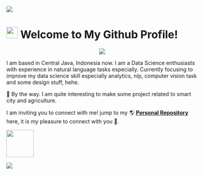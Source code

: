 <a href="#"><img src="https://ik.imagekit.io/hanifabdlh/Github/Profile_Readme/banner-hanifabd_R7i1y1GYz.jpg?ik-sdk-version=javascript-1.4.3&updatedAt=1666848674370"></a>

# <a href="#"><img src="https://media.giphy.com/media/hvRJCLFzcasrR4ia7z/giphy.gif" width="30px"></a> **Welcome to My Github Profile!**

<p align="center"><a href="#"><img src="https://media3.giphy.com/media/39GAXpLVKvYRO/giphy.gif?cid=790b761139f803533272f4a51fa1d6c773476c7fa6375f47&rid=giphy.gif&ct=g"></a></p>

I am based in Central Java, Indonesia now. I am a Data Science enthusiasts with experience in natural language tasks especially. Currently focusing to improve my data science skill especially analytics, nlp, computer vision task and some design stuff, hehe. 

👀 By the way. I am quite interesting to make some project related to smart city and agriculture.

I am inviting you to connect with me! jump to my 🌎 **[Personal Repository](https://hanifabdlh.vercel.app/)** here, it is my pleasure to connect with you 🙌.

<a href="https://paypal.me/hanifabdlh?country.x=ID&locale.x=id_ID"><img src="https://raw.githubusercontent.com/stefan-niedermann/paypal-donate-button/master/paypal-donate-button.png" height="72"></a>

<a href="#"><img src="https://ik.imagekit.io/hanifabdlh/Github/Profile_Readme/banner-footer_V0DGMwK0p.png?ik-sdk-version=javascript-1.4.3&updatedAt=1666849808092"></a>
